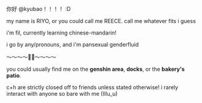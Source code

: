 你好 @kyubao！！！！ :D

my name is RIYO, or you could call me REECE. call me whatever fits i guess

i'm fil, currently learning chinese-mandarin! 

i go by any/pronouns, and i'm pansexual genderfluid

～～～～🍁💫～～～～

you could usually find me on the **genshin area**, **docks**, or the **bakery's patio**.

c+h are strictly closed off to friends unless stated otherwise! i rarely interact with anyone so bare with me (IIIu_u)

